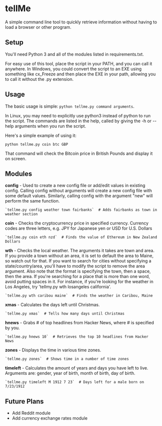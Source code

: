 # tellMe
A simple command line tool to quickly retrieve information without having to load a browser or other program.

## Setup
You'll need Python 3 and all of the modules listed in requirements.txt.

For easy use of this tool, place the script in your PATH, and you can call it anywhere.
In Windows, you could convert the script to an EXE using something like cx_Freeze and
then place the EXE in your path, allowing you to call it without the .py extension.

## Usage
The basic usage is simple: `python tellme.py command arguments`.

In Linux, you may need to explicitly use python3 instead of python to run the script.
The commands are listed in the help, called by giving the -h or --help arguments when
you run the script. 

Here's a simple example of using it:

`python tellme.py coin btc GBP`

That command will check the Bitcoin price in British Pounds and display it on screen.

## Modules

**config** - Used to create a new config file or add/edit values in existing config. Calling config without arguments will create a new config file with some default values. Similarly, calling config with the argument "new" will perform the same function. 


    `tellme.py config weather town fairbanks`  # Adds fairbanks as town in weather section

**coin** - Checks the cryptocurrency price in specified currency. Currency codes are three letters, e.g. JPY for Japanese yen or USD for U.S. Dollars

    `tellme.py coin eth nzd`  # Finds the value of Ethereum in New Zealand Dollars

**wth** - Checks the local weather. The arguments it takes are town and area. If you provide a town without an area, it is set to default the area to Maine, so watch out for that. If you want to search for cities without specifying a state/country/area, you'll have to modify the script to remove the area argument. Also note that the format is specifying the town, then a space, then the area. If you're searching for a place that is more than one word, avoid putting spaces in it. For instance, if you're looking for the weather in Los Angeles, try 'tellmy.py wth losangeles california'. 

    `tellme.py wth caribou maine`  # Finds the weather in Caribou, Maine

**xmas** - Calculates the days left until Christmas.

    `tellme.py xmas`  # Tells how many days until Christmas

**hnews** - Grabs # of top headlines from Hacker News, where # is specified by you.

    `tellme.py hnews 10`  # Retrieves the top 10 headlines from Hacker News

**zones** - Displays the time in various time zones. 

    `tellme.py zones`  # Shows time in a number of time zones

**timeleft** - Calculates the amount of years and days you have left to live. Arguments are: gender, year of birth, month of birth, day of birth.

    `tellme.py timeleft M 1912 7 23`  # Days left for a male born on 7/23/1912
    

## Future Plans

* Add Reddit module
* Add currency exchange rates module
